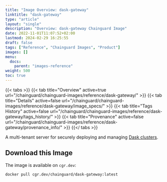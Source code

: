 ```yaml
---
title: "Image Overview: dask-gateway"
linktitle: "dask-gateway"
type: "article"
layout: "single"
description: "Overview: dask-gateway Chainguard Image"
date: 2022-11-01T11:07:52+02:00
lastmod: 2024-02-29 16:25:55
draft: false
tags: ["Reference", "Chainguard Images", "Product"]
images: []
menu: 
  docs: 
    parent: "images-reference"
weight: 500
toc: true
---
```


{{< tabs >}}
{{< tab title="Overview" active=true url="/chainguard/chainguard-images/reference/dask-gateway/" >}}
{{< tab title="Details" active=false url="/chainguard/chainguard-images/reference/dask-gateway/image_specs/" >}}
{{< tab title="Tags History" active=false url="/chainguard/chainguard-images/reference/dask-gateway/tags_history/" >}}
{{< tab title="Provenance" active=false url="/chainguard/chainguard-images/reference/dask-gateway/provenance_info/" >}}
{{</ tabs >}}



<!--overview:start-->
A multi-tenant server for securely deploying and managing [Dask clusters](https://gateway.dask.org/).
<!--overview:end-->

<!--getting:start-->
## Download this Image
The image is available on `cgr.dev`:

```
docker pull cgr.dev/chainguard/dask-gateway:latest
```
<!--getting:end-->

<!--body:start-->
<!-- ## Use It!

With helm:

```
git clone git@github.com:vmware/kube-fluentd-operator.git
helm install --create-namespace kfo ./kube-fluentd-operator/charts/log-router \
  --set rbac.create=true \
  --set image.tag=latest \
  --set image.repository=cgr.dev/chainguard/kube-fluentd-operator
``` -->
<!--body:end-->

